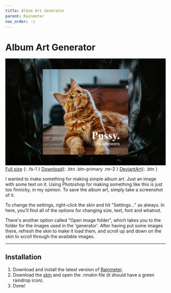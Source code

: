 ```yaml
---
title: Album Art Generator
parent: Rainmeter
nav_order: -1
---
```


# Album Art Generator

![](header_1500px.jpg)
[Full size](header.jpg)
{: .fs-1 }
[Download](https://github.com/adriaanjelle/Album-Art-Generator/releases/latest){: .btn .btn-primary .mr-2 }
[DeviantArt](https://www.deviantart.com/adriaanjelle/art/Album-Art-Generator-983622396){: .btn }

I wanted to make something for making simple album art. Just an image with some text on it. Using Photoshop for making something like this is just too finnicky, in my opinion. To save the album art, simply take a screenshot of it.

To change the settings, right-click the skin and hit "Settings..." as always. In here, you'll find all of the options for changing size, text, font and whatnot.

There's another option called "Open image folder", which takes you to the folder for the images used in the 'generator'. After having put some images there, refresh the skin to make it load them, and scroll up and down on the skin to scroll through the available images.

----

## Installation

1. Download and install the latest version of [Rainmeter](https://www.rainmeter.net/).  
2. Download the [skin](https://github.com/adriaanjelle/Album-Art-Generator/releases/latest) and open the .rmskin file (it should have a green raindrop icon).  
3. Done!
